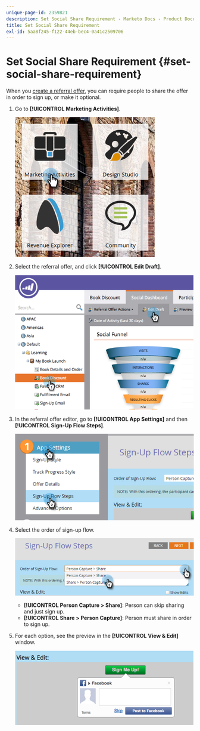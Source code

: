 ```yaml
---
unique-page-id: 2359821
description: Set Social Share Requirement - Marketo Docs - Product Documentation
title: Set Social Share Requirement
exl-id: 5aa8f245-f122-44eb-bec4-0a41c2509706
---
```

# Set Social Share Requirement {#set-social-share-requirement}

When you [create a referral offer](/help/marketo/product-docs/demand-generation/social/referral-offers/create-a-referral-offer.md), you can require people to share the offer in order to sign up, or make it optional.

1. Go to **[!UICONTROL Marketing Activities]**.

   ![](assets/ma-1.png)

1. Select the referral offer, and click **[!UICONTROL Edit Draft]**.

   ![](assets/image2015-4-22-13-3a30-3a36.png)

1. In the referral offer editor, go to **[!UICONTROL App Settings]** and then **[!UICONTROL Sign-Up Flow Steps]**.

   ![](assets/three.png)

1. Select the order of sign-up flow.

   ![](assets/four.png)

    * **[!UICONTROL Person Capture > Share]**: Person can skip sharing and just sign up.
    * **[!UICONTROL Share > Person Capture]**: Person must share in order to sign up.

1. For each option, see the preview in the **[!UICONTROL View & Edit]** window.

   ![](assets/image2015-4-22-13-3a34-3a28.png)
